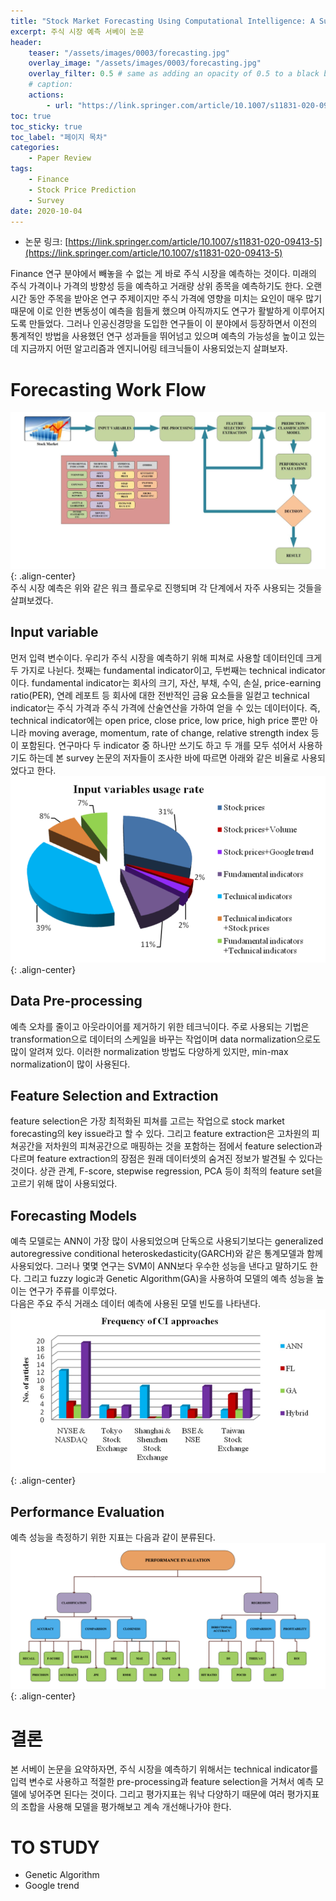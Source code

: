 ```yaml
---
title: "Stock Market Forecasting Using Computational Intelligence: A Survey"
excerpt: 주식 시장 예측 서베이 논문
header:
    teaser: "/assets/images/0003/forecasting.jpg"
    overlay_image: "/assets/images/0003/forecasting.jpg"
    overlay_filter: 0.5 # same as adding an opacity of 0.5 to a black background
    # caption: 
    actions:
        - url: "https://link.springer.com/article/10.1007/s11831-020-09413-5"
toc: true
toc_sticky: true
toc_label: "페이지 목차"
categories: 
    - Paper Review
tags: 
    - Finance
    - Stock Price Prediction
    - Survey
date: 2020-10-04
---
```

- 논문 링크: [https://link.springer.com/article/10.1007/s11831-020-09413-5](https://link.springer.com/article/10.1007/s11831-020-09413-5)


Finance 연구 분야에서 빼놓을 수 없는 게 바로 주식 시장을 예측하는 것이다. 미래의 주식 가격이나 가격의 방향성 등을 예측하고
거래량 상위 종목을 예측하기도 한다. 오랜 시간 동안 주목을 받아온 연구 주제이지만 주식 가격에 영향을 미치는 요인이 매우 많기 때문에
이로 인한 변동성이 예측을 힘들게 했으며 아직까지도 연구가 활발하게 이루어지도록 만들었다. 그러나 인공신경망을 도입한 연구들이 이 분야에서 등장하면서 이전의 통계적인 방법을 사용했던 연구 성과들을 뛰어넘고 있으며 예측의 가능성을 높이고 있는데 지금까지 어떤 알고리즘과 엔지니어링 테크닉들이 사용되었는지 살펴보자.

# Forecasting Work Flow
![forecasting](/assets/images/0003/forecasting.jpg){: .align-center}   
주식 시장 예측은 위와 같은 워크 플로우로 진행되며 각 단계에서 자주 사용되는 것들을 살펴보겠다.

## Input variable
먼저 입력 변수이다. 우리가 주식 시장을 예측하기 위해 피쳐로 사용할 데이터인데 크게 두 가지로 나뉜다. 첫째는 fundamental indicator이고, 두번째는 technical indicator이다. fundamental indicator는 회사의 크기, 자산, 부채, 수익, 손실, price-earning ratio(PER), 연례 레포트 등 회사에 대한 전반적인 금융 요소들을 일컫고 technical indicator는 주식 가격과 주식 가격에 산술연산을 가하여 얻을 수 있는 데이터이다. 즉, technical indicator에는 open price, close price, low price, high price 뿐만 아니라 moving average, momentum, rate of change, relative strength index 등이 포함된다.
연구마다 두 indicator 중 하나만 쓰기도 하고 두 개를 모두 섞어서 사용하기도 하는데 본 survey 논문의 저자들이 조사한 바에 따르면 아래와 같은 비율로 사용되었다고 한다.  
![input variables](/assets/images/0003/input_variables.jpg){: .align-center}   

## Data Pre-processing
예측 오차를 줄이고 아웃라이어를 제거하기 위한 테크닉이다. 주로 사용되는 기법은 transformation으로 데이터의 스케일을 바꾸는 작업이며 data normalization으로도 많이 알려져 있다. 이러한 normalization 방법도 다양하게 있지만, min-max normalization이 많이 사용된다.

## Feature Selection and Extraction
feature selection은 가장 최적화된 피쳐를 고르는 작업으로 stock market forecasting의 key issue라고 할 수 있다. 그리고 feature extraction은 고차원의 피쳐공간을 저차원의 피쳐공간으로 매핑하는 것을 포함하는 점에서 feature selection과 다르며 feature extraction의 장점은 원래 데이터셋의 숨겨진 정보가 발견될 수 있다는 것이다. 상관 관계, F-score, stepwise regression, PCA 등이 최적의 feature set을 고르기 위해 많이 사용되었다.

## Forecasting Models
예측 모델로는 ANN이 가장 많이 사용되었으며 단독으로 사용되기보다는 generalized autoregressive conditional heteroskedasticity(GARCH)와 같은 통계모델과 함께 사용되었다. 그러나 몇몇 연구는 SVM이 ANN보다 우수한 성능을 낸다고 말하기도 한다. 그리고 fuzzy logic과 Genetic Algorithm(GA)을 사용하여 모델의 예측 성능을 높이는 연구가 주류를 이루었다.  
다음은 주요 주식 거래소 데이터 예측에 사용된 모델 빈도를 나타낸다.
![CI approches frequency](/assets/images/0003/CI_approches_frequency.jpg){: .align-center}   

## Performance Evaluation
예측 성능을 측정하기 위한 지표는 다음과 같이 분류된다.
![Performance metrics](/assets/images/0003/performance_metrics.jpg){: .align-center}   

# 결론
본 서베이 논문을 요약하자면, 주식 시장을 예측하기 위해서는 technical indicator를 입력 변수로 사용하고 적절한 pre-processing과 feature selection을 거쳐서 예측 모델에 넣어주면 된다는 것이다. 그리고 평가지표는 워낙 다양하기 때문에 여러 평가지표의 조합을 사용해 모델을 평가해보고 계속 개선해나가야 한다.  

# TO STUDY
- Genetic Algorithm
- Google trend